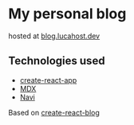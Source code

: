 # My personal blog

hosted at [blog.lucahost.dev](https://blog.lucahost.dev)

## Technologies used

- [create-react-app](https://facebook.github.io/create-react-app/)
- [MDX](https://mdxjs.com/)
- [Navi](https://frontarm.com/navi/en/)

Based on [create-react-blog](https://github.com/frontarm/create-react-blog/)